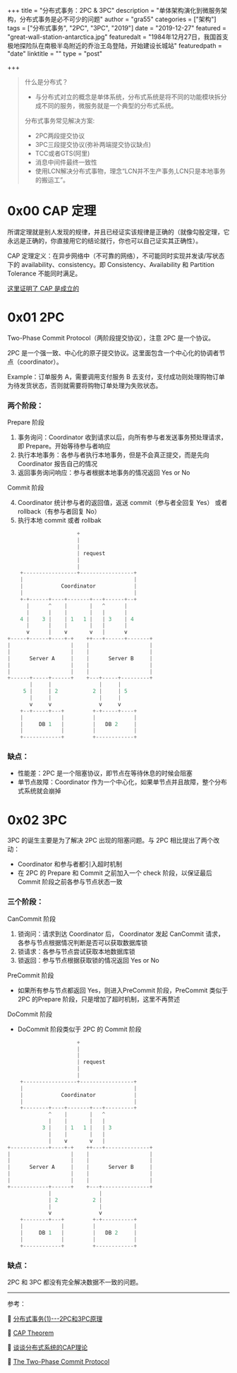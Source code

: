 +++
title = "分布式事务：2PC & 3PC"
description = "单体架构演化到微服务架构，分布式事务是必不可少的问题"
author = "gra55"
categories = ["架构"]
tags = ["分布式事务", "2PC", "3PC", "2019"]
date = "2019-12-27"
featured = "great-wall-station-antarctica.jpg"
featuredalt = "1984年12月27日，我国首支极地探险队在南极半岛附近的乔治王岛登陆，开始建设长城站"
featuredpath = "date"
linktitle = ""
type = "post"

+++

> 什么是分布式？
> + 与分布式对立的概念是单体系统，分布式系统是将不同的功能模块拆分成不同的服务，微服务就是一个典型的分布式系统。
>
> 分布式事务常见解决方案:
> + 2PC两段提交协议
> + 3PC三段提交协议(弥补两端提交协议缺点)
> + TCC或者GTS(阿里)
> + 消息中间件最终一致性
> + 使用LCN解决分布式事物，理念“LCN并不生产事务,LCN只是本地事务的搬运工”。

# 0x00 CAP 定理

所谓定理就是别人发现的规律，并且已经证实该规律是正确的（就像勾股定理，它永远是正确的，你直接用它的结论就行，你也可以自己证实其正确性）。

CAP 定理定义：在异步网络中（不可靠的网络），不可能同时实现并发读/写状态下的 availability、consistency。即 Consistency、Availability 和 Partition Tolerance 不能同时满足。

[这里证明了 CAP 是成立的](https://zhuanlan.zhihu.com/p/33999708)

# 0x01 2PC

Two-Phase Commit Protocol（两阶段提交协议），注意 2PC 是一个协议。

2PC 是一个强一致、中心化的原子提交协议。这里面包含一个中心化的协调者节点（coordinator）。

Example：订单服务 A，需要调用支付服务 B 去支付，支付成功则处理购物订单为待发货状态，否则就需要将购物订单处理为失败状态。

### 两个阶段：

Prepare 阶段

1. 事务询问：Coordinator 收到请求以后，向所有参与者发送事务预处理请求，即 Prepare。开始等待参与者响应
2. 执行本地事务：各参与者执行本地事务，但是不会真正提交，而是先向 Coordinator 报告自己的情况
3. 返回事务询问响应：参与者根据本地事务的情况返回 Yes or No

Commit 阶段

4. Coordinator 统计参与者的返回值，返送 commit（参与者全回复 Yes） 或者 rollback（有参与者回复 No）
5. 执行本地 commit 或者 rollbak

```c
                      +
                      |
                      |
                      | request
                      |
                      |
    +-----------------+-----------------+
    |                                   |
    |            Coordinator            |
    |                                   |
    +-+------+----+-------+---+------+--+
      |      ^    |       |   ^      |
      |      |    |       |   |      |
    4 |    3 |    | 1   1 |   | 3    | 4
      |      |    |       |   |      |
      v      |    v       v   |      v
+-----+------+----+-+    ++---+------+-------+
|                   |    |                   |
|                   |    |                   |
|      Server A     |    |      Server B     |
|                   |    |                   |
|                   |    |                   |
+------+-----+------+    +---+-----+---------+
       |     |               |     |
     5 |     | 2           2 |     | 5
       |     |               |     |
       v     v               v     v
    +--+-----+---+         +-+-----+----+
    |            |         |            |
    |     DB 1   |         |   DB 2     |
    |            |         |            |
    +------------+         +------------+
```

### 缺点：
+ 性能差：2PC 是一个阻塞协议，即节点在等待休息的时候会阻塞
+ 单节点故障：Coordinator 作为一个中心化，如果单节点并且故障，整个分布式系统就会崩掉

# 0x02 3PC

3PC 的诞生主要是为了解决 2PC 出现的阻塞问题。与 2PC 相比提出了两个改动：
+ Coordinator 和参与者都引入超时机制
+ 在 2PC 的 Prepare 和 Commit 之前加入一个 check 阶段，以保证最后 Commit 阶段之前各参与节点状态一致

### 三个阶段：

CanCommit 阶段

1. 锁询问：请求到达 Coordinator 后， Coordinator 发起 CanCommit 请求，各参与节点根据情况判断是否可以获取数据库锁
2. 锁请求：各参与节点尝试获取本地数据库锁
3. 锁返回：参与节点根据获取锁的情况返回 Yes or No

PreCommit 阶段

+ 如果所有参与节点都返回 Yes，则进入PreCommit 阶段，PreCommit 类似于 2PC 的Prepare 阶段，只是增加了超时机制，这里不再赘述

DoCommit 阶段

+ DoCommit 阶段类似于 2PC 的 Commit 阶段

```c
                      +
                      |
                      |
                      | request
                      |
                      |
    +-----------------+-----------------+
    |                                   |
    |            Coordinator            |
    |                                   |
    +--------+----+-------+---+---------+
             ^    |       |   ^
             |    |       |   |
           3 |    | 1   1 |   | 3
             |    |       |   |
             |    v       v   |
+------------+----+-+    ++---+--------------+
|                   |    |                   |
|                   |    |                   |
|      Server A     |    |      Server B     |
|                   |    |                   |
|                   |    |                   |
+------------+------+    +---+---------------+
             |               |
             | 2           2 |
             |               |
             v               v
    +--------+---+         +-+----------+
    |            |         |            |
    |     DB 1   |         |   DB 2     |
    |            |         |            |
    +------------+         +------------+
```

### 缺点：

2PC 和 3PC 都没有完全解决数据不一致的问题。

---
参考：

:pushpin: [分布式事务(1)---2PC和3PC原理](https://www.cnblogs.com/qdhxhz/p/11167025.html)

:pushpin: [CAP Theorem](https://devopedia.org/cap-theorem)

:pushpin: [谈谈分布式系统的CAP理论](https://zhuanlan.zhihu.com/p/33999708)

:pushpin: [The Two-Phase Commit Protocol](http://courses.cs.vt.edu/~cs5204/fall00/distributedDBMS/duckett/tpcp.html)